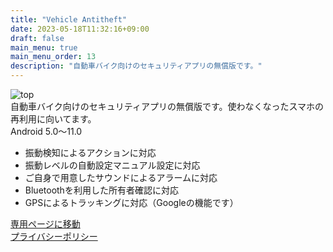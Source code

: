 ```yaml
---
title: "Vehicle Antitheft"
date: 2023-05-18T11:32:16+09:00
draft: false
main_menu: true
main_menu_order: 13
description: "自動車バイク向けのセキュリティアプリの無償版です。"
---
```

![top](/image/2023-07-30-va.png)  
自動車バイク向けのセキュリティアプリの無償版です。使わなくなったスマホの再利用に向いてます。  
Android 5.0〜11.0  
- 振動検知によるアクションに対応  
- 振動レベルの自動設定マニュアル設定に対応  
- ご自身で用意したサウンドによるアラームに対応  
- Bluetoothを利用した所有者確認に対応  
- GPSによるトラッキングに対応（Googleの機能です）  

[専用ページに移動](https://sites.google.com/view/vehicle-antitheft/)  
[プライバシーポリシー](https://sites.google.com/view/vehicle-antitheft/privacy-policy/)  
